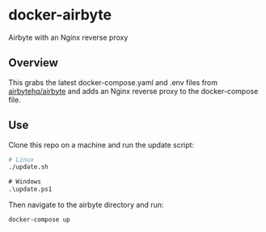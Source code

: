# docker-airbyte

Airbyte with an Nginx reverse proxy

## Overview
This grabs the latest docker-compose.yaml and .env files from [airbytehq/airbyte](https://github.com/airbytehq/airbyte) and adds an Nginx reverse proxy to the docker-compose file.
## Use

Clone this repo on a machine and run the update script:
```sh
# Linux
./update.sh
```
```ps
# Windows
.\update.ps1
```

Then navigate to the airbyte directory and run:
```sh
docker-compose up
```